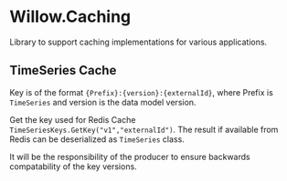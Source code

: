 # Willow.Caching

Library to support caching implementations for various applications.

## TimeSeries Cache

Key is of the format `{Prefix}:{version}:{externalId}`, where Prefix is `TimeSeries` and
version is the data model version.

Get the key used for Redis Cache `TimeSeriesKeys.GetKey("v1","externalId")`.
The result if available from Redis can be deserialized as `TimeSeries` class.

It will be the responsibility of the producer to ensure backwards compatability of the key versions.
